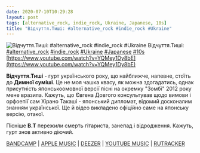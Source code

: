 ```yaml
---
date: 2020-07-10T10:29:28
layout: post
tags: [alternative_rock, indie_rock, Ukraine, Japanese, 10s]
title: "Відчуття.Тиші: #alternative_rock #indie_rock #Ukraine"
---
```

![Відчуття.Тиші: #alternative_rock #indie_rock #Ukraine](https://i.ytimg.com/vi/YQMey1Dy8bE/maxresdefault.jpg)
Відчуття.Тиші: [#alternative_rock](/tags/#alternative_rock) [#indie_rock](/tags/#indie_rock) [#Ukraine](/tags/#Ukraine) [#Japanese](/tags/#Japanese) [#10s](/tags/#10s) [https://www.youtube.com/watch?v=YQMey1Dy8bE](https://www.youtube.com/watch?v=YQMey1Dy8bE)

**Відчуття.Тиші** - гурт українського року, що найближче, напевне, стоїть до **Димної суміші**. Це не моя чашка квасу, як можна здогадатись, однак присутність японськоомовної версії пісні на окремку &quot;Зомбі&quot; 2012 року мене вразила. Кажуть, що Євгена Довгого консультував щодо вимови і орфоепії сам Хірано Такаші - японський дипломат, відомий досконалим знанням української. Ще й відео викладено офіційно саме на японську версію, отакої.

Пісніше **В.Т** пережили смерть гітариста, занепад і відродження. Кажуть, гурт знов активно діючий.

[BANDCAMP](https://sensilence.bandcamp.com/album/--2) \| [APPLE MUSIC](https://music.apple.com/us/album/%D0%B7%D0%BE%D0%BC%D0%B1%D1%96-single/1473419665) \| [DEEZER](https://www.deezer.com/album/104011752?utm_source=deezer&amp;utm_content=album-104011752&amp;utm_term=1601611822_1594366048&amp;utm_medium=web) \| [YOUTUBE MUSIC](https://music.youtube.com/playlist?list=OLAK5uy_l2PfKNsYuTBvSsj8n8yezHheKCSPhfUc4) \| [RUTRACKER](https://rutracker.org/forum/viewtopic.php?t=3596741)